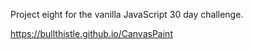 Project eight for the vanilla JavaScript 30 day challenge.

https://bullthistle.github.io/CanvasPaint

